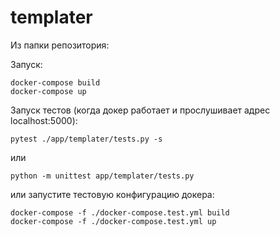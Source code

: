 # templater

Из папки репозитория:

Запуск:

    docker-compose build
    docker-compose up

Запуск тестов (когда докер работает и прослушивает адрес localhost:5000):

    pytest ./app/templater/tests.py -s

или

    python -m unittest app/templater/tests.py

или запустите тестовую конфигурацию докера:

    docker-compose -f ./docker-compose.test.yml build
    docker-compose -f ./docker-compose.test.yml up